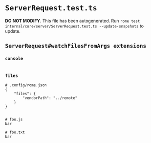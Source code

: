 # `ServerRequest.test.ts`

**DO NOT MODIFY**. This file has been autogenerated. Run `rome test internal/core/server/ServerRequest.test.ts --update-snapshots` to update.

## `ServerRequest#watchFilesFromArgs extensions`

### `console`

```

```

### `files`

```
# .config/rome.json
{
	"files": {
		"vendorPath": "../remote"
	}
}


# foo.js
bar

# foo.txt
bar

```
